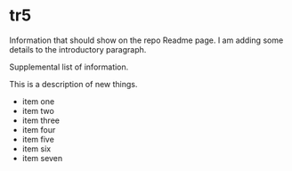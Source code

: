 # tr5

Information that should show on the repo Readme page.  I am adding some details to the introductory paragraph.

Supplemental list of information.

This is a description of new things.

- item one
- item two
- item three
- item four
- item five
- item six
- item seven
